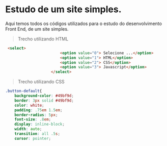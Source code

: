 # Estudo de um site simples.
Aqui temos todos os códigos utilizados para o estudo do desenvolvimento Front End, de um site simples.

>Trecho utilizando HTML
```html
 <select>
                        <option value="0"> Selecione ...</option>
                        <option value="1"> HTML</option>
                        <option value="2"> CSS</option>
                        <option value="3"> Javascript</option>                    
                    </select>
```
>Trecho utilizando CSS
```css
.button-default{
    background-color: #49bf9d;
    border: 3px solid #49bf9d;
    color: white;
    padding: .75em 1.5em;
    border-radius: 5px;
    font-size: .8em;
    display: inline-block;
    width: auto;
    transition: all .5s;
    cursor: pointer;
```


